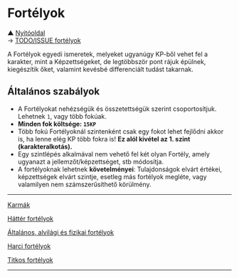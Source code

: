 # Fortélyok

▲ [Nyitóoldal](start.md)\
→ [TODO/ISSUE fortélyok](https://github.com/kaktusztea/km100/wiki/ISSUE.TODO.fortelyok)

A Fortélyok egyedi ismeretek, melyeket ugyanúgy KP-ből vehet fel a karakter, mint a Képzettségeket, de legtöbbször pont rájuk épülnek, kiegészítik őket, valamint kevésbé differenciált tudást takarnak.

## Általános szabályok

- A Fortélyokat nehézségük és összetettségük szerint csoportosítjuk. Lehetnek `1`, vagy több fokúak.
- **Minden fok költsége: `15KP`**
- Több fokú Fortélyoknál szintenként csak egy fokot lehet fejlődni akkor is, ha lenne elég KP több fokra is! **Ez alól kivétel az 1. szint (karakteralkotás).**
- Egy szintlépés alkalmával nem vehető fel két olyan Fortély, amely ugyanazt a jellemzőt/képzettséget, stb módosítja.
- A fortélyoknak lehetnek **követelményei**: Tulajdonságok elvárt értékei, képzettségek elvárt szintje, esetleg más fortélyok megléte, vagy valamilyen nem számszerűsíthető körülmény.

---
[Karmák](031_karmak.md)

[Háttér fortélyok](032_hatter_fortelyok.md)

[Általános, alvilági és fizikai fortélyok](033_altalanos_fortelyok.md)

[Harci fortélyok](034_harci_fortelyok.md)

[Titkos fortélyok](035_titkos_fortelyok.md)

---
